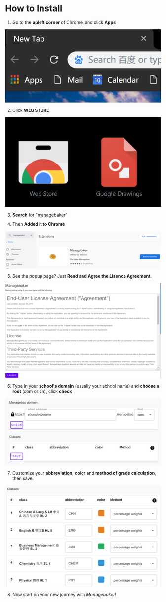 # How to Install

1.  Go to the **upleft corner** of Chrome, and click **Apps**

![Step1](https://github.com/Feliconut/Managebaker/blob/insider/WEB/Docs/features/img/install1.png)

2.  Click **WEB STORE**

![Step2](https://github.com/Feliconut/Managebaker/blob/insider/WEB/Docs/features/img/step2.png)

3.  **Search** for "managebaker"
    
4.  Then **Added it to Chrome**
    
![Step3_4](https://github.com/Feliconut/Managebaker/blob/insider/WEB/Docs/features/img/step3.png)

5.  See the popup page? Just **Read and Agree the Lisence Agreement**.

![Step5](https://github.com/Feliconut/Managebaker/blob/insider/WEB/Docs/features/img/step4.png)

6.  Type in your **school's domain** (usually your school name) and **choose a root** (com or cn), click **check**

![Step6](https://github.com/Feliconut/Managebaker/blob/insider/WEB/Docs/features/img/step5.png)

7.  Customize your **abbreviation**, **color** and **method of grade calculation**, then save.

![Step7](https://github.com/Feliconut/Managebaker/blob/insider/WEB/Docs/features/img/step6.png)

8.  Now start on your new journey with *Managebaker*!
